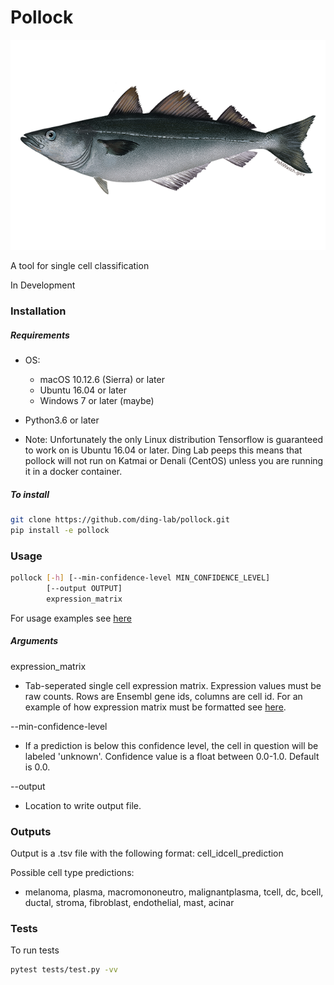 # Pollock

![Image of Pollock](https://github.com/ding-lab/pollock/blob/master/images/pollock.png)

A tool for single cell classification

In Development

### Installation
##### Requirements
* OS:
  * macOS 10.12.6 (Sierra) or later
  * Ubuntu 16.04 or later
  * Windows 7 or later (maybe)
  
* Python3.6 or later

* Note: Unfortunately the only Linux distribution Tensorflow is guaranteed to work on is Ubuntu 16.04 or later. Ding Lab peeps this means that pollock will not run on Katmai or Denali (CentOS) unless you are running it in a docker container.

##### To install
```bash
git clone https://github.com/ding-lab/pollock.git
pip install -e pollock
```

### Usage
```bash
pollock [-h] [--min-confidence-level MIN_CONFIDENCE_LEVEL]
        [--output OUTPUT]
        expression_matrix
```

For usage examples see [here](https://github.com/ding-lab/pollock/blob/master/tests/test.py)

##### Arguments

expression_matrix
  * Tab-seperated single cell expression matrix. Expression values must be raw counts. Rows are Ensembl gene ids, columns are cell id. For an example of how expression matrix must be formatted see [here](https://github.com/ding-lab/pollock/blob/master/tests/data/mini_expression_matrix.tsv).
  
--min-confidence-level
  * If a prediction is below this confidence level, the cell in question will be labeled 'unknown'. Confidence value is a float between 0.0-1.0. Default is 0.0. 
  
--output
  * Location to write output file.
  
### Outputs

Output is a .tsv file with the following format: cell_id<tab>cell_prediction
  
Possible cell type predictions:
* melanoma, plasma, macromononeutro, malignantplasma, tcell, dc, bcell, ductal, stroma, fibroblast, endothelial, mast, acinar

### Tests

To run tests

```bash
pytest tests/test.py -vv
```

